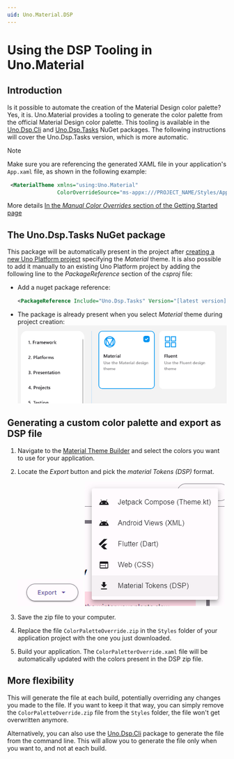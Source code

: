 ```yaml
---
uid: Uno.Material.DSP
---
```


# Using the DSP Tooling in Uno.Material

## Introduction
Is it possible to automate the creation of the Material Design color palette? Yes, it is. Uno.Material provides a tooling to generate the color palette from the official Material Design color palette. This tooling is available in the [Uno.Dsp.Cli](https://nuget.org/packages/Uno.Dsp.Cli) and [Uno.Dsp.Tasks](https://nuget.org/packages/Uno.Dsp.Tasks) NuGet packages. The following instructions will cover the Uno.Dsp.Tasks version, which is more automatic.

> [!NOTE]
> Make sure you are referencing the generated XAML file in your
> application's `App.xaml` file, as shown in the following example:
> ```xml
>  <MaterialTheme xmlns="using:Uno.Material"
>                 ColorOverrideSource="ms-appx:///PROJECT_NAME/Styles/Application/MaterialColorsOverride.xaml" />
> ```
> More details [In the _Manual Color Overrides_ section of the Getting Started page](xref:uno.themes.material.getstarted)

## The Uno.Dsp.Tasks NuGet package
This package will be automatically present in the project after [creating a new Uno Platform project](https://aka.platform.uno/get-started) specifying the _Material_ theme. It is also possible to add it manually to an existing Uno Platform project by adding the following line to the _PackageReference_ section of the _csproj_ file:

* Add a nuget package reference:
   ```xml
   <PackageReference Include="Uno.Dsp.Tasks" Version="[latest version]" />
   ```

* The package is already present when you select _Material_ theme during project creation:
   ![](assets/material-theme-selection-wizard.png)

## Generating a custom color palette and export as DSP file
1. Navigate to the [Material Theme Builder](https://m3.material.io/theme-builder#/custom) and select the colors you want to use for your application.
2. Locate the _Export_ button and pick the _material Tokens (DSP)_ format.

   ![Export Button](assets\material-theme-builder-export1.png) ![DSP Selection](assets\material-theme-builder-export2.png)
3. Save the zip file to your computer.
4. Replace the file `ColorPaletteOverride.zip` in the `Styles` folder of your application project with the one you just downloaded.
5. Build your application. The `ColorPaletterOverride.xaml` file will be automatically updated with the colors present in the DSP zip file.

## More flexibility
This will generate the file at each build, potentially overriding any changes you made to the file. If you want to keep it that way, you can simply remove the `ColorPaletteOverride.zip` file from the `Styles` folder, the file won't get overwritten anymore.

Alternatively, you can also use the [Uno.Dsp.Cli](https://nuget.org/packages/Uno.Dsp.Cli) package to generate the file from the command line. This will allow you to generate the file only when you want to, and not at each build.
